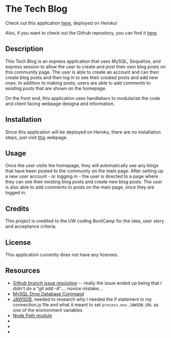 # The Tech Blog

Check out this application [here](), deployed on Heroku!

Also, if you want to check out the Github repository, you can find it [here](https://github.com/ChannellNumber5/CR-TechBlog).

## Description

This Tech Blog is an express application that uses MySQL, Sequelize, and express session to allow the user to create and post their own blog posts on this community page. The user is able to create an account and can then create blog posts and then log in to see their created posts and add new ones. In addition to making posts, users are able to add comments to existing posts that are shown on the homepage.

On the front end, this application uses handlebars to modularize the code and client facing webpage designa and information.

## Installation

Since this application will be deployed on Heroku, there are no installation steps, just visit [this]() webpage.

## Usage

Once the user visits the homepage, they will automatically see any blogs that have been posted to the community on the main page. After setting up a new user account - or logging in - the user is directed to a page where they can see their existing blog posts and create new blog posts. The user is also able to add comments to posts on the main page, once they are logged in.

## Credits

This project is credited to the UW coding BootCamp for the idea, user story and acceptance criteria.

## License

This application currently does not have any licenses.

## Resources

- [Github branch issue resolution](https://stackoverflow.com/questions/65173291/git-push-error-src-refspec-main-does-not-match-any-on-linux) -- really the issue ended up being that I didn't do a "git add -A".... novice mistake...
- [MySQL Drop Database Command](https://www.mysqltutorial.org/mysql-drop-database/)
- [JAWSDB](https://www.jawsdb.com/docs/#mysql), needed to research why I needed the if statement in my connection.js file and what it meant to set `process.env.JAWSDB_URL` as one of the environment variables
- [Node Path module](https://nodejs.dev/learn/the-nodejs-path-module)
- []()
- []()
- []()
